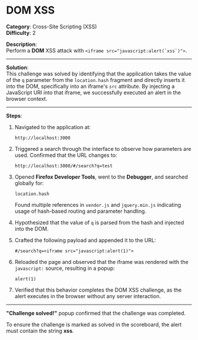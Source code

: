 # DOM XSS

**Category**: Cross-Site Scripting (XSS)  
**Difficulty**: 2

**Description**:  
Perform a **DOM** XSS attack with ``<iframe src="javascript:alert(`xss`)">``. 

---

**Solution**:  
This challenge was solved by identifying that the application takes the value of the `q` parameter from the `location.hash` fragment and directly inserts it into the DOM, specifically into an iframe's `src` attribute. By injecting a JavaScript URI into that iframe, we successfully executed an alert in the browser context.

---

**Steps**:

1. Navigated to the application at:
   
   ```
   http://localhost:3000
   ```

2. Triggered a search through the interface to observe how parameters are used. Confirmed that the URL changes to:
   
   ```
   http://localhost:3000/#/search?q=test
   ```

3. Opened **Firefox Developer Tools**, went to the **Debugger**, and searched globally for:
   
   ```
   location.hash
   ```
   
   Found multiple references in `vendor.js` and `jquery.min.js` indicating usage of hash-based routing and parameter handling.

4. Hypothesized that the value of `q` is parsed from the hash and injected into the DOM.

5. Crafted the following payload and appended it to the URL:
   
   ```
   #/search?q=<iframe src="javascript:alert(1)">
   ```

6. Reloaded the page and observed that the iframe was rendered with the `javascript:` source, resulting in a popup:
   
   ```
   alert(1)
   ```

7. Verified that this behavior completes the DOM XSS challenge, as the alert executes in the browser without any server interaction.

---

**"Challenge solved!"** popup confirmed that the challenge was completed.

To ensure the challenge is marked as solved in the scoreboard, the alert must contain the string **xss**.
